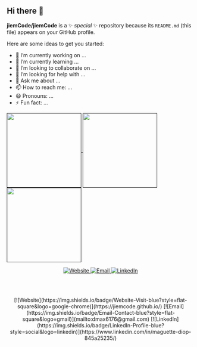 ## Hi there 👋

**jiemCode/jiemCode** is a ✨ _special_ ✨ repository because its `README.md` (this file) appears on your GitHub profile.

Here are some ideas to get you started:

- 🔭 I’m currently working on ...
- 🌱 I’m currently learning ...
- 👯 I’m looking to collaborate on ...
- 🤔 I’m looking for help with ...
- 💬 Ask me about ...
- 📫 How to reach me: ...
- 😄 Pronouns: ...
- ⚡ Fun fact: ...

<a href="">
  <img height=200 align="center" src="https://github-readme-stats.vercel.app/api?username=jiemcode&show_icons=true&theme=transparent" />
</a>
<a href="">
  <img height=200 align="center" src="https://github-readme-stats.vercel.app/api/top-langs/?username=jiemCode&show_icons=true&theme=transparent&layout=donut" />
</a>
<a href="">
  <img height=200 align="center" src="https://github-readme-stats.vercel.app/api/top-langs/?username=jiemCode&show_icons=true&theme=transparent&layout=donut" />
</a>

<p align="center">
  <a href="https://jiemcode.github.io/">
    <img src="https://img.shields.io/badge/Website-Visit-blue?style=flat-square&logo=google-chrome" alt="Website">
  </a>
  <a href="mailto:dmax6176@gmail.com">
    <img src="https://img.shields.io/badge/Email-Contact-blue?style=flat-square&logo=gmail" alt="Email">
  </a>
  <a href="https://www.linkedin.com/in/maguette-diop-845a25235/">
    <img src="https://img.shields.io/badge/LinkedIn-Profile-blue?style=flat-square&logo=linkedin" alt="LinkedIn">
  </a>
</p>


<br>
<br>
<p align="center">
  [![Website](https://img.shields.io/badge/Website-Visit-blue?style=flat-square&logo=google-chrome)](https://jiemcode.github.io/) [![Email](https://img.shields.io/badge/Email-Contact-blue?style=flat-square&logo=gmail)](mailto:dmax6176@gmail.com) [![LinkedIn](https://img.shields.io/badge/LinkedIn-Profile-blue?style=social&logo=linkedin)](https://www.linkedin.com/in/maguette-diop-845a25235/)
</p>

